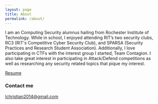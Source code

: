 ```yaml
---
layout: page
title: About
permalink: /about/
---
```


I am an Computing Security alumnus hailing from Rochester Institute of Technology. While in school, I enjoyed attending RIT’s two security clubs, RC3 (RIT's Competitive Cyber Security Club), and SPARSA (Security Practices and Research Student Association). Additionally, I love participating in CTFs with the interest group I started, Team Contagion. I also take great interest in participating in Attack/Defend competitions as well as researching any security related topics that pique my interest.

[Resume](https://drive.google.com/file/d/1CoSrViwnM0UK48ui5Ocle-e__XilEZez/view)

### Contact me

[lchristian2014@gmail.com](mailto:lchristian2014@gmail.com)

